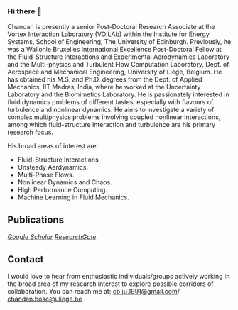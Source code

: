### Hi there 👋
Chandan is presently a senior Post-Doctoral Research Associate at the Vortex Interaction Laboratory (VOILAb) within the Institute for Energy Systems, School of Engineering, The University of Edinburgh. Previously, he was a Wallonie Bruxelles International Excellence Post-Doctoral Fellow at the Fluid-Structure Interactions and Experimental Aerodynamics Laboratory and the Multi-physics and Turbulent Flow Computation Laboratory, Dept. of Aerospace and Mechanical Engineering, University of Liège, Belgium. He has obtained his M.S. and Ph.D. degrees from the Dept. of Applied Mechanics, IIT Madras, India, where he worked at the Uncertainty Laboratory and the Biomimetics Laboratory. He is passionately interested in fluid dynamics problems of different tastes, especially with flavours of turbulence and nonlinear dynamics. He aims to investigate a variety of complex multiphysics problems involving coupled nonlinear interactions, among which fluid-structure interaction and turbulence are his primary research focus.

His broad areas of interest are:

- Fluid-Structure Interactions
- Unsteady Aerdynamics.
- Multi-Phase Flows.
- Nonlinear Dynamics and Chaos.
- High Performance Computing.
- Machine Learning in Fluid Mechanics.

<!--![Chandan's github stats](https://github-readme-stats.vercel.app/api?username=chandanbose&count_private=true)-->


## Publications

[_Google Scholar_](https://scholar.google.com/citations?user=pj618AMAAAAJ&hl=en)
[_ResearchGate_](https://www.researchgate.net/profile/Chandan-Bose-5)


## Contact
I would love to hear from enthusiastic individuals/groups actively working in the broad area of my research interest to explore possible corridors of collaboration.
You can reach me at:
cb.ju.1991@gmail.com/ chandan.bose@uliege.be
